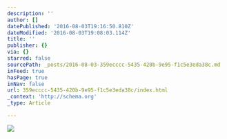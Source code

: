 ```yaml
---
description: ''
author: []
datePublished: '2016-08-03T19:16:50.810Z'
dateModified: '2016-08-03T19:08:03.114Z'
title: ''
publisher: {}
via: {}
starred: false
sourcePath: _posts/2016-08-03-359ecccc-5435-420b-9e95-f1c5e3eda38c.md
inFeed: true
hasPage: true
inNav: false
url: 359ecccc-5435-420b-9e95-f1c5e3eda38c/index.html
_context: 'http://schema.org'
_type: Article

---
```

![](https://the-grid-user-content.s3-us-west-2.amazonaws.com/8b457795-5683-40f7-b071-650813521381.png)